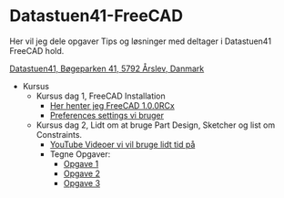 # Datastuen41-FreeCAD

Her vil jeg dele opgaver Tips og løsninger med deltager i Datastuen41 FreeCAD hold.

[Datastuen41,
Bøgeparken 41,
5792 Årslev,
Danmark](https://maps.app.goo.gl/i1MGUUs6uD3a9bza9)

* Kursus
  * Kursus dag 1, FreeCAD Installation
    * [Her henter jeg FreeCAD 1.0.0RCx](https://github.com/FreeCAD/FreeCAD/releases)
    * [Preferences settings vi bruger](./Preferences.md)
  * Kursus dag 2, Lidt om at bruge Part Design, Sketcher og list om Constraints.
    * [YouTube Videoer vi vil bruge lidt tid på](./YouTube_Video_Links.md)
    * Tegne Opgaver:
      * [Opgave 1](./Opgaver/Opgave_1.0.0.md)
      * [Opgave 2](./Opgaver/)
      * [Opgave 3](./Opgaver/)
